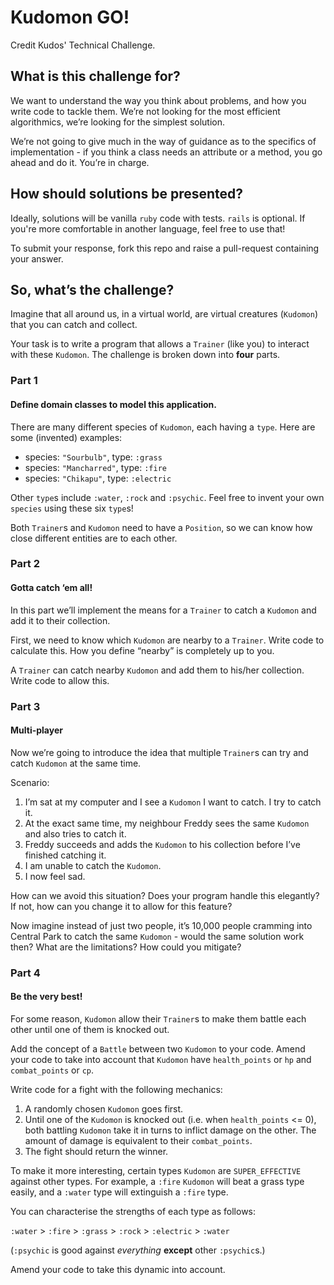 # Kudomon GO!
Credit Kudos' Technical Challenge.

## What is this challenge for?
We want to understand the way you think about problems, and how you write code to tackle them. We’re not looking for the most efficient algorithmics, we’re looking for the simplest solution. 

We’re not going to give much in the way of guidance as to the specifics of implementation - if you think a class needs an attribute or a method, you go ahead and do it. You’re in charge.

## How should solutions be presented?
Ideally, solutions will be vanilla `ruby` code with tests. `rails` is optional. If you're more comfortable in another language, feel free to use that!

To submit your response, fork this repo and raise a pull-request containing your answer.

## So, what’s the challenge?
Imagine that all around us, in a virtual world, are virtual creatures (`Kudomon`) that you can catch and collect.

Your task is to write a program that allows a `Trainer` (like you) to interact with these `Kudomon`. The challenge is broken down into **four** parts.

### Part 1
#### Define domain classes to model this application.
There are many different species of `Kudomon`, each having a `type`. Here are some (invented) examples:

- species: `"Sourbulb"`, type: `:grass`
- species: `"Mancharred"`, type: `:fire`
- species: `"Chikapu"`, type: `:electric`

Other `type`s include `:water`, `:rock` and `:psychic`. Feel free to invent your own `species` using these six `type`s!

Both `Trainer`s and `Kudomon` need to have a `Position`, so we can know how close different entities are to each other.

### Part 2
#### Gotta catch ‘em all!
In this part we’ll implement the means for a `Trainer` to catch a `Kudomon` and add it to their collection.

First, we need to know which `Kudomon` are nearby to a `Trainer`. Write code to calculate this. How you define “nearby” is completely up to you.

A `Trainer` can catch nearby `Kudomon` and add them to his/her collection. Write code to allow this.

### Part 3
#### Multi-player
Now we’re going to introduce the idea that multiple `Trainer`s can try and catch `Kudomon` at the same time.

Scenario:
1. I’m sat at my computer and I see a `Kudomon` I want to catch. I try to catch it.
2. At the exact same time, my neighbour Freddy sees the same `Kudomon` and also tries to catch it.
3. Freddy succeeds and adds the `Kudomon` to his collection before I’ve finished catching it.
4. I am unable to catch the `Kudomon`.
5. I now feel sad.

How can we avoid this situation? Does your program handle this elegantly? If not, how can you change it to allow for this feature?

Now imagine instead of just two people, it’s 10,000 people cramming into Central Park to catch the same `Kudomon` - would the same solution work then? What are the limitations? How could you mitigate?

### Part 4
#### Be the very best!
For some reason, `Kudomon` allow their `Trainer`s to make them battle each other until one of them is knocked out. 

Add the concept of a `Battle` between two `Kudomon` to your code. Amend your code to take into account that `Kudomon` have `health_points` or `hp` and `combat_points` or `cp`.

Write code for a fight with the following mechanics:

1. A randomly chosen `Kudomon` goes first.
2. Until one of the `Kudomon` is knocked out (i.e. when `health_points` <= 0), both battling `Kudomon` take it in turns to inflict damage on the other. The amount of damage is equivalent to their `combat_points`.
3. The fight should return the winner.

To make it more interesting, certain types `Kudomon` are `SUPER_EFFECTIVE` against other types. For example, a `:fire` `Kudomon` will beat a grass type easily, and a `:water` type will extinguish a `:fire` type.

You can characterise the strengths of each type as follows:

`:water` > `:fire` > `:grass` > `:rock` > `:electric` > `:water`

(`:psychic` is good against *everything* **except** other `:psychic`s.)

Amend your code to take this dynamic into account.
